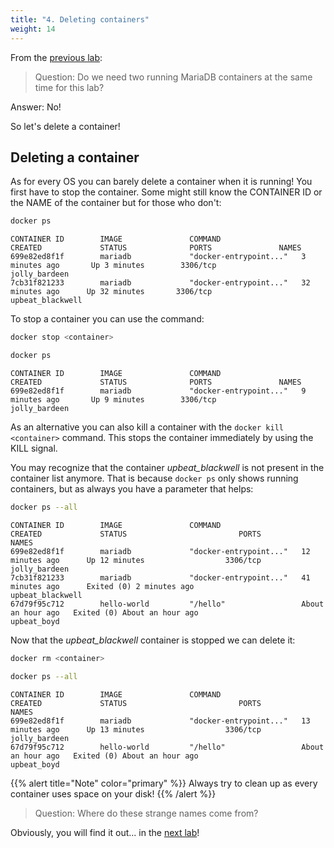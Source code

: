 ```yaml
---
title: "4. Deleting containers"
weight: 14
---
```


From the [previous lab](../03/):

> Question: Do we need two running MariaDB containers at the same time for this lab?

Answer: No!

So let's delete a container!


## Deleting a container

As for every OS you can barely delete a container when it is running!
You first have to stop the container. Some might still know the CONTAINER ID or the NAME of the container but for those who don't:

```bash
docker ps
```

```
CONTAINER ID        IMAGE               COMMAND                  CREATED             STATUS              PORTS               NAMES
699e82ed8f1f        mariadb             "docker-entrypoint..."   3 minutes ago       Up 3 minutes        3306/tcp            jolly_bardeen
7cb31f821233        mariadb             "docker-entrypoint..."   32 minutes ago      Up 32 minutes       3306/tcp            upbeat_blackwell
```

To stop a container you can use the command:

```bash
docker stop <container>
```

```bash
docker ps
```

```
CONTAINER ID        IMAGE               COMMAND                  CREATED             STATUS              PORTS               NAMES
699e82ed8f1f        mariadb             "docker-entrypoint..."   9 minutes ago       Up 9 minutes        3306/tcp            jolly_bardeen
```

As an alternative you can also kill a container with the `docker kill <container>` command. This stops the container immediately by using the KILL signal.

You may recognize that the container *upbeat_blackwell* is not present in the container list anymore. That is because `docker ps` only shows running containers, but as always you have a parameter that helps:

```bash
docker ps --all
```

```
CONTAINER ID        IMAGE               COMMAND                  CREATED             STATUS                         PORTS               NAMES
699e82ed8f1f        mariadb             "docker-entrypoint..."   12 minutes ago      Up 12 minutes                  3306/tcp            jolly_bardeen
7cb31f821233        mariadb             "docker-entrypoint..."   41 minutes ago      Exited (0) 2 minutes ago                           upbeat_blackwell
67d79f95c712        hello-world         "/hello"                 About an hour ago   Exited (0) About an hour ago                       upbeat_boyd
```

Now that the *upbeat_blackwell* container is stopped we can delete it:

```bash
docker rm <container>
```

```bash
docker ps --all
```

```
CONTAINER ID        IMAGE               COMMAND                  CREATED             STATUS                         PORTS               NAMES
699e82ed8f1f        mariadb             "docker-entrypoint..."   13 minutes ago      Up 13 minutes                  3306/tcp            jolly_bardeen
67d79f95c712        hello-world         "/hello"                 About an hour ago   Exited (0) About an hour ago                       upbeat_boyd
```

{{% alert title="Note" color="primary" %}}
Always try to clean up as every container uses space on your disk!
{{% /alert %}}

> Question: Where do these strange names come from?

Obviously, you will find it out... in the [next lab](../05_names/)!

